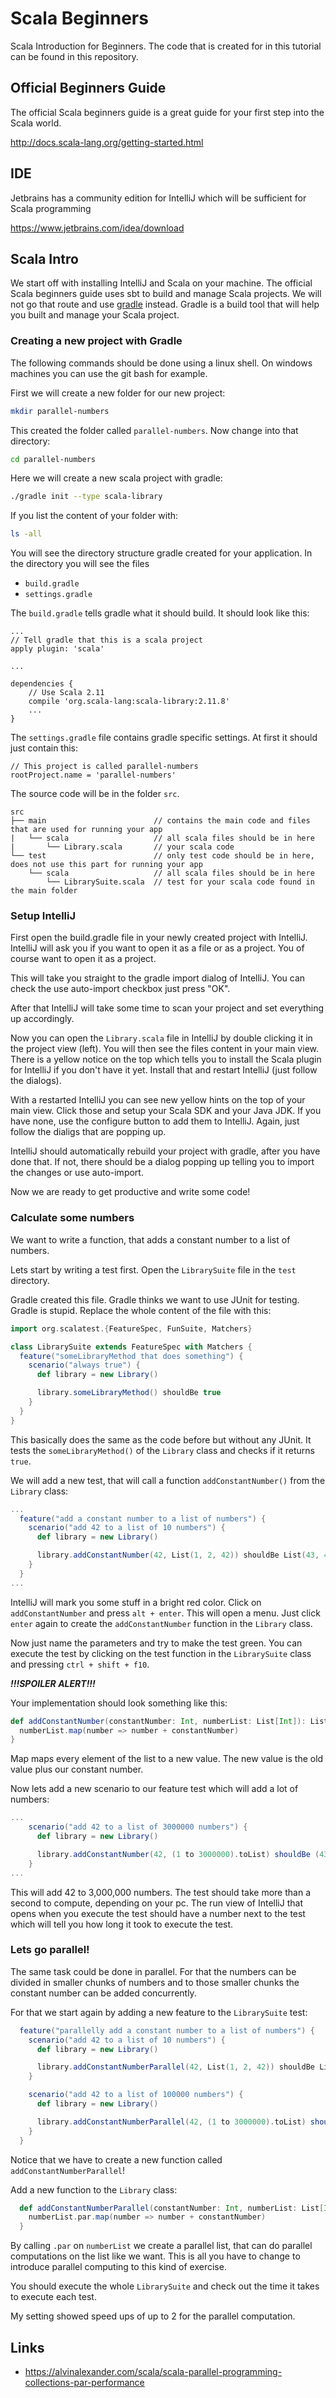 # Scala Beginners
Scala Introduction for Beginners. The code that is created for in this tutorial can be found in this repository.

## Official Beginners Guide
The official Scala beginners guide is a great guide for your first step into the Scala world. 

http://docs.scala-lang.org/getting-started.html

## IDE
Jetbrains has a community edition for IntelliJ which will be sufficient for Scala programming

https://www.jetbrains.com/idea/download

## Scala Intro
We start off with installing IntelliJ and Scala on your machine.
The official Scala beginners guide uses sbt to build and manage Scala projects.
We will not go that route and use [gradle](https://gradle.org/) instead. Gradle is a build
tool that will help you built and manage your Scala project.

### Creating a new project with Gradle
The following commands should be done using a linux shell. On windows machines you can use 
the git bash for example.

First we will create a new folder for our new project:
````bash
mkdir parallel-numbers
````

This created the folder called `parallel-numbers`. Now change into that directory:

````bash
cd parallel-numbers
````

Here we will create a new scala project with gradle:
````bash
./gradle init --type scala-library
````  

If you list the content of your folder with:
````bash
ls -all
````

You will see the directory structure gradle created for your application.
In the directory you will see the files
* `build.gradle`
* `settings.gradle`

The `build.gradle` tells gradle what it should build.
It should look like this:
````
...
// Tell gradle that this is a scala project
apply plugin: 'scala'

...

dependencies {
    // Use Scala 2.11
    compile 'org.scala-lang:scala-library:2.11.8'
    ...
}
````

The `settings.gradle` file contains gradle specific settings. At first it should just
contain this:
````
// This project is called parallel-numbers
rootProject.name = 'parallel-numbers'
```` 

The source code will be in the folder `src`.
```
src
├── main                        // contains the main code and files that are used for running your app
|   └── scala                   // all scala files should be in here
|       └── Library.scala       // your scala code
└── test                        // only test code should be in here, does not use this part for running your app
    └── scala                   // all scala files should be in here
        └── LibrarySuite.scala  // test for your scala code found in the main folder
```

### Setup IntelliJ
First open the build.gradle file in your newly created project with IntelliJ.
IntelliJ will ask you if you want to open it as a file or as a project. You of course want to open
it as a project.

This will take you straight to the gradle import dialog of IntelliJ. You can check the use auto-import
checkbox just press "OK".

After that IntelliJ will take some time to scan your project and set everything up accordingly.

Now you can open the `Library.scala` file in IntelliJ by double clicking it in the project view (left).
You will then see the files content in your main view. There is a yellow notice on the top which tells
you to install the Scala plugin for IntelliJ if you don't have it yet. Install that and restart IntelliJ
(just follow the dialogs).

With a restarted IntelliJ you can see new yellow hints on the top of your main view. Click those and
setup your Scala SDK and your Java JDK. If you have none, use the configure button to add them to IntelliJ.
Again, just follow the dialigs that are popping up.

IntelliJ should automatically rebuild your project with gradle, after you have done that. If not, there
should be a dialog popping up telling you to import the changes or use auto-import.

Now we are ready to get productive and write some code!

### Calculate some numbers
We want to write a function, that adds a constant number to a list of numbers.

Lets start by writing a test first. Open the `LibrarySuite` file in the `test` directory.

Gradle created this file. Gradle thinks we want to use JUnit for testing. Gradle is stupid.
Replace the whole content of the file with this:
````scala
import org.scalatest.{FeatureSpec, FunSuite, Matchers}

class LibrarySuite extends FeatureSpec with Matchers {
  feature("someLibraryMethod that does something") {
    scenario("always true") {
      def library = new Library()

      library.someLibraryMethod() shouldBe true
    }
  }
}

```` 

This basically does the same as the code before but without any JUnit. It tests the `someLibraryMethod()`
of the `Library` class and checks if it returns `true`. 

We will add a new test, that will call a function `addConstantNumber()` from the `Library` class:
````scala
...
  feature("add a constant number to a list of numbers") {
    scenario("add 42 to a list of 10 numbers") {
      def library = new Library()

      library.addConstantNumber(42, List(1, 2, 42)) shouldBe List(43, 44, 84)
    }
  }
...
````

IntelliJ will mark you some stuff in a bright red color. Click on `addConstantNumber` and press
`alt + enter`. This will open a menu. Just click `enter` again to create the `addConstantNumber`
function in the `Library` class.

Now just name the parameters and try to make the test green. You can execute the test by clicking
on the test function in the `LibrarySuite` class and pressing `ctrl + shift + f10`.

**_!!!SPOILER ALERT!!!_**

Your implementation should look something like this:

````scala
def addConstantNumber(constantNumber: Int, numberList: List[Int]): List[Int] = {
  numberList.map(number => number + constantNumber)
}
````
Map maps every element of the list to a new value. The new value is the old value plus our constant
number.

Now lets add a new scenario to our feature test which will add a lot of numbers:

````scala
...
    scenario("add 42 to a list of 3000000 numbers") {
      def library = new Library()

      library.addConstantNumber(42, (1 to 3000000).toList) shouldBe (43 to 3000042).toList
    }
...
````
This will add 42 to 3,000,000 numbers. The test should take more than a second to compute,
depending on your pc. The run view of IntelliJ that opens when you execute the test should
have a number next to the test which will tell you how long it took to execute the test.

### Lets go parallel!
The same task could be done in parallel. For that the numbers can be divided in smaller
chunks of numbers and to those smaller chunks the constant number can be added concurrently.

For that we start again by adding a new feature to the `LibrarySuite` test:
````scala
  feature("parallelly add a constant number to a list of numbers") {
    scenario("add 42 to a list of 10 numbers") {
      def library = new Library()

      library.addConstantNumberParallel(42, List(1, 2, 42)) shouldBe List(43, 44, 84)
    }

    scenario("add 42 to a list of 100000 numbers") {
      def library = new Library()

      library.addConstantNumberParallel(42, (1 to 3000000).toList) shouldBe (43 to 3000042).toList
    }
  }
````
Notice that we have to create a new function called `addConstantNumberParallel`!

Add a new function to the `Library` class:
````scala
  def addConstantNumberParallel(constantNumber: Int, numberList: List[Int]): ParSeq[Int] = {
    numberList.par.map(number => number + constantNumber)
  }
````
By calling `.par` on `numberList` we create a parallel list, that can do parallel
computations on the list like we want. This is all you have to change to introduce parallel
computing to this kind of exercise.

You should execute the whole `LibrarySuite` and check out the time it takes to execute each test.    

My setting showed speed ups of up to 2 for the parallel computation.

## Links
* https://alvinalexander.com/scala/scala-parallel-programming-collections-par-performance
